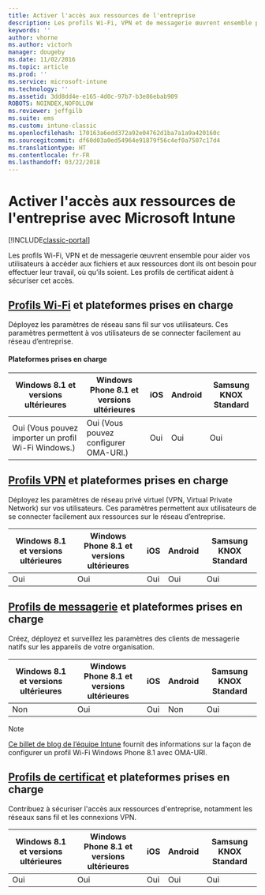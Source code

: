 ```yaml
---
title: Activer l'accès aux ressources de l'entreprise
description: Les profils Wi-Fi, VPN et de messagerie œuvrent ensemble pour aider vos utilisateurs à accéder aux fichiers et aux ressources dont ils ont besoin.
keywords: ''
author: vhorne
ms.author: victorh
manager: dougeby
ms.date: 11/02/2016
ms.topic: article
ms.prod: ''
ms.service: microsoft-intune
ms.technology: ''
ms.assetid: 3dd8dd4e-e165-4d0c-97b7-b3e86ebab909
ROBOTS: NOINDEX,NOFOLLOW
ms.reviewer: jeffgilb
ms.suite: ems
ms.custom: intune-classic
ms.openlocfilehash: 170163a6edd372a92e04762d1ba7a1a9a420160c
ms.sourcegitcommit: df60d03a0ed54964e91879f56c4ef0a7507c17d4
ms.translationtype: HT
ms.contentlocale: fr-FR
ms.lasthandoff: 03/22/2018
---
```

# <a name="enable-access-to-company-resources-with-microsoft-intune"></a>Activer l'accès aux ressources de l'entreprise avec Microsoft Intune

[!INCLUDE[classic-portal](../includes/classic-portal.md)]

Les profils Wi-Fi, VPN et de messagerie œuvrent ensemble pour aider vos utilisateurs à accéder aux fichiers et aux ressources dont ils ont besoin pour effectuer leur travail, où qu’ils soient. Les profils de certificat aident à sécuriser cet accès.

## <a name="wi-fi-profileswi-fi-connections-in-microsoft-intunemd-and-supported-platforms"></a>[Profils Wi-Fi](wi-fi-connections-in-microsoft-intune.md) et plateformes prises en charge

Déployez les paramètres de réseau sans fil sur vos utilisateurs. Ces paramètres permettent à vos utilisateurs de se connecter facilement au réseau d’entreprise.
#### <a name="supported-platforms"></a>Plateformes prises en charge

|Windows 8.1 et versions ultérieures|Windows Phone 8.1 et versions ultérieures|iOS|Android|Samsung KNOX Standard|
|---------------------|---------------------------|---|-------|------------|
|Oui (Vous pouvez importer un profil Wi-Fi Windows.)|Oui (Vous pouvez configurer OMA-URI.) |Oui|Oui|Oui|

## <a name="vpn-profilesvpn-connections-in-microsoft-intunemd-and-supported-platforms"></a>[Profils VPN](vpn-connections-in-microsoft-intune.md) et plateformes prises en charge
Déployez les paramètres de réseau privé virtuel (VPN, Virtual Private Network) sur vos utilisateurs. Ces paramètres permettent aux utilisateurs de se connecter facilement aux ressources sur le réseau d’entreprise.

|Windows 8.1 et versions ultérieures|Windows Phone 8.1 et versions ultérieures|iOS|Android|Samsung KNOX Standard|
|---------------------|---------------------------|---|-------|------------|
|Oui|Oui|Oui|Oui|Oui|

## <a name="email-profilesconfigure-access-to-corporate-email-using-email-profiles-with-microsoft-intunemd-and-supported-platforms"></a>[Profils de messagerie](configure-access-to-corporate-email-using-email-profiles-with-microsoft-intune.md) et plateformes prises en charge
Créez, déployez et surveillez les paramètres des clients de messagerie natifs sur les appareils de votre organisation.

|Windows 8.1 et versions ultérieures|Windows Phone 8.1 et versions ultérieures|iOS|Android|Samsung KNOX Standard|
|---------------------|---------------------------|---|-------|------------|
|Non|Oui|Oui|Non|Oui|
> [!NOTE]
> [Ce billet de blog de l’équipe Intune](https://blogs.technet.microsoft.com/enterprisemobility/2015/02/19/using-oma-uri-to-create-custom-wi-fi-profiles-for-windows-phone-8-1/) fournit des informations sur la façon de configurer un profil Wi-Fi Windows Phone 8.1 avec OMA-URI.

## <a name="certificate-profilessecure-resource-access-with-certificate-profilesmd-and-supported-platforms"></a>[Profils de certificat](secure-resource-access-with-certificate-profiles.md) et plateformes prises en charge
Contribuez à sécuriser l'accès aux ressources d'entreprise, notamment les réseaux sans fil et les connexions VPN.

|Windows 8.1 et versions ultérieures|Windows Phone 8.1 et versions ultérieures|iOS|Android|Samsung KNOX Standard|
|---------------------|---------------------------|---|-------|------------|
|Oui|Oui|Oui|Oui|Oui|

